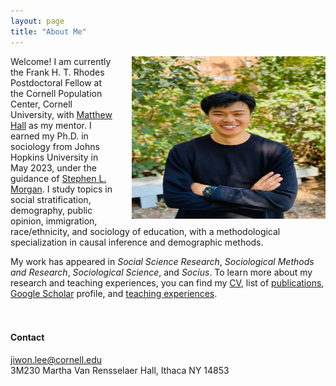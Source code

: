 ```yaml
---
layout: page
title: "About Me"
---
```


<img style="margin-left: 1.8rem" src="assets/jl_image.jpg" align = "right" height="260" width="310">

Welcome! I am currently the Frank H. T. Rhodes Postdoctoral Fellow at the Cornell Population Center, Cornell University, with [Matthew Hall](https://publicpolicy.cornell.edu/people/matthew-hall/) as my mentor. I earned my Ph.D. in sociology from Johns Hopkins University in May 2023, under the guidance of [Stephen L. Morgan](https://http://socweb.soc.jhu.edu/faculty/morgan/). I study topics in social stratification, demography, public opinion, immigration, race/ethnicity, and sociology of education, with a methodological specialization in causal inference and demographic methods.  
   
My work has appeared in *Social Science Research*, *Sociological Methods and Research*, *Sociological Science*, and *Socius*. To learn more about my research and teaching experiences, you can find my [CV](/cv_jiwon_lee.pdf), list of [publications](https://jiwonlee.net/research/), [Google Scholar](https://scholar.google.com/citations?user=nszIX_sAAAAJ&hl=en) profile, and [teaching experiences](https://jiwonlee.net/teaching/).
<br />
<br />
<br />

#### Contact
<jiwon.lee@cornell.edu>   
3M230 Martha Van Rensselaer Hall, Ithaca NY 14853 
